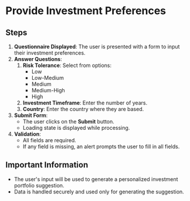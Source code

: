 # Provide Investment Preferences

## Steps

1. **Questionnaire Displayed**: The user is presented with a form to input their investment preferences.
2. **Answer Questions**:
   1. **Risk Tolerance**: Select from options:
      - Low
      - Low-Medium
      - Medium
      - Medium-High
      - High
   2. **Investment Timeframe**: Enter the number of years.
   3. **Country**: Enter the country where they are based.
3. **Submit Form**:
   - The user clicks on the **Submit** button.
   - Loading state is displayed while processing.
4. **Validation**:
   - All fields are required.
   - If any field is missing, an alert prompts the user to fill in all fields.

## Important Information

- The user's input will be used to generate a personalized investment portfolio suggestion.
- Data is handled securely and used only for generating the suggestion.
